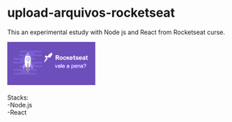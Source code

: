 # upload-arquivos-rocketseat
This an experimental estudy with Node js and React from Rocketseat curse.

<img src="LogoRocketdeat.png" width="40%" />
<br><br>
 Stacks:
 <br>
 -Node.js
 <br>
 -React
 
 


